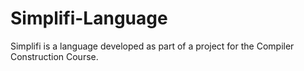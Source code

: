 # Simplifi-Language
Simplifi is a language developed as part of a project for the Compiler Construction Course.
